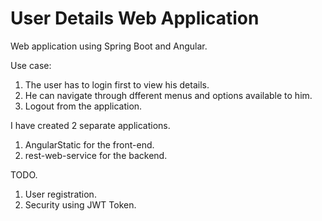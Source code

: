 # User Details Web Application 

Web application using Spring Boot and Angular.

Use case:
1) The user has to login first to view his details.
2) He can navigate through dfferent menus and options available to him.
3) Logout from the application.

I have created 2 separate applications.
1) AngularStatic for the front-end.
2) rest-web-service for the backend.


TODO.
1) User registration.
2) Security using JWT Token.
